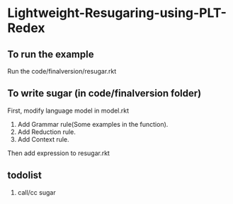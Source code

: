 # Lightweight-Resugaring-using-PLT-Redex
## To run the example
Run the code/finalversion/resugar.rkt

## To write sugar (in code/finalversion folder)

First, modify language model in model.rkt
1. Add Grammar rule(Some examples in the function).
2. Add Reduction rule.
3. Add Context rule.

Then add expression to resugar.rkt

## todolist
1. call/cc sugar